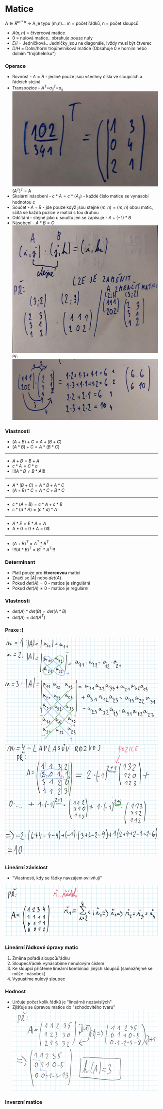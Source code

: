 # Matice
$A \in R^{m*n}$ => A je typu (m,n)... m = počet řádků, n = počet sloupců
* $A(n,n)$ = čtvercová matice
* $0$ = nulová matice.. obrahuje pouze nuly
* $E / I$ = Jedničková.. Jedničky jsou na diagonále, !vždy musí být čtverec
* $D / H$ = Dolní/horní trojúhelníková matice (Obsahuje 0 v horním nebo dolním "trojúhelníku")

### Operace
* Rovnost - $A = B$ - jedině pouze jsou všechny čísla ve sloupcích a řádcích stejná     
* Transpozice - $A^{T}$=$a_{ij}^{T}$=$a_{ij}$ ![transpozice](img/transpozice.png)
$(A^{T})^{T}$ = A
* Skalární násobení - $c * A = c * (A_{ij}$) - každé číslo matice se vynásobí hodnotou c
*  Součet - $A + B$ - jde pouze když jsou stejné $(m,n) = (m,n)$ obou matic, sčítá se každá pozice v matici s tou druhou
*  Odčítání - stejné jako u součtu jen se zapisuje - $A + (-1)*B$
*  Násobení - $A * B = C$    
![násobení](img/násobení.png) Př: ![násobenípř](img/násobenípř.png)

### Vlastnosti
* $(A + B) + C = A + (B + C)$
* $(A * B) + C = A * (B * C)$
---
* $A + B = B + A$
* $c * A = C * a$
* !!!$A * B ≠ B * A$!!!
---
* $A * (B + C) = A * B + A * C$
* $(A + B) * C = A * C + B * C$
---
* $c * (A + B) = c * A + c * B$
* $c * (d * A) = (c * d) * A$
---
* $A * E = E * A = A$
* A * 0 = 0 * A = 0$
---
* $(A + B)^T = A^T * B^T$
* !!!$(A * B)^T = B^T * A^T$!!!

### Determinant
* Platí pouze pro **čtvercovou** matici
* Značí se $|A|$ nebo $det(A)$
* Pokud $det(A) = 0$ - matice je singulární
* Pokud $det(A) ≠ 0$ - matice je regulární

### Vlastnosti
* $det(A) * det(B) = det(A * B)$
* $det(A) = det(A^T)$

### Praxe :)
![determinant](img/Determinant.png)
![determinant](img/determinant2.png)
### Lineární závislost
* "Vlastnosti, kdy se řádky navzájem ovlivňují"

![závislost](img/závislost.png)
### Lineární řádkové úpravy matic
1. Změna pořadí sloupců/řádku
2. Sloupec/řádek vynásobíme nenulovým číslem
3. Ke sloupci přičteme lineární kombinaci jiných sloupců (samozřejmě se může i násobek)
4. Vypustíme nulový sloupec
### Hodnost
* Určuje počet kolik řádků je "lineárně nezávislých"
* Zjišťuje se úpravou matice do "schodovitého tvaru"
![závislost](img/hodnost.png)
### Inverzní matice